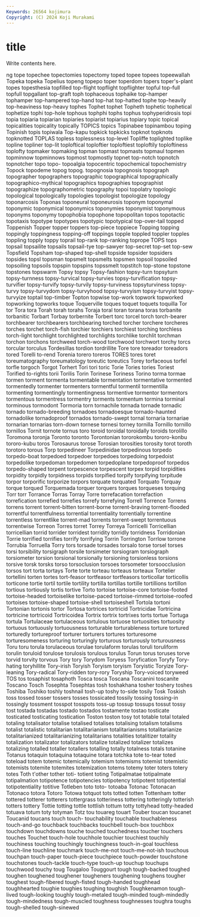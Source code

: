```yaml
---
Keywords: 26564 kojimura
Copyright: (C) 2024 Koji Murakami
---
```


# title

Write contents here.



ng tope topechee topectomies topectomy toped topee topees topeewallah
Topeka topeka Topelius topeng topepo toper toperdom topers toper's-plant topes
topesthesia topfilled top-flight topflight topflighter topful top-full topfull topgallant top-graft
toph tophaceous tophaike top-hamper tophamper top-hampered top-hand top-hat top-hatted tophe
top-heavily top-heaviness top-heavy tophes Tophet tophet Topheth tophetic tophetical tophetize
tophi top-hole tophous tophphi tophs tophus tophyperidrosis topi topia topiaria
topiarian topiaries topiarist topiarius topiary topic topical topicalities topicality topically
TOPICS topics Topinabee topinambou toping Topinish topis topiwala Top-kapu topkick
topkicks topknot topknots topknotted TOPLAS topless toplessness top-level Topliffe toplighted
toplike topline topliner top-lit toploftical toploftier toploftiest toploftily toploftiness toplofty
topmaker topmaking topman topmast topmasts topmaul topmen topminnow topminnows topmost
topmostly topnet top-notch topnotch topnotcher topo topo- topoalgia topocentric topochemical
topochemistry Topock topodeme topog topog. topognosia topognosis topograph topographer topographers
topographic topographical topographically topographico-mythical topographics topographies topographist topographize topographometric topography
topoi topolatry topologic topological topologically topologies topologist topologize topology toponarcosis
Toponas toponeural toponeurosis toponym toponymal toponymic toponymical toponymics toponymies toponymist
toponymous toponyms toponymy topophobia topophone topopolitan topos topotactic topotaxis topotype
topotypes topotypic topotypical top-over-tail topped Toppenish Topper topper toppers top-piece
toppiece Topping topping toppingly toppingness topping-off toppings topple toppled toppler
topples toppling topply toppy toprail top-rank top-ranking toprope TOPS tops
topsail topsailite topsails topsail-tye top-sawyer top-secret top-set top-sew Topsfield Topsham
top-shaped top-shell topside topsider topsiders topsides topsl topsman topsmelt topsmelts
topsmen topsoil topsoiled topsoiling topsoils topspin topspins topssmelt topstitch top-stone
topstone topstones topswarm Topsy topsy Topsy-fashion topsy-turn topsyturn topsy-turnness topsy-turvical
topsy-turvies topsy-turvification topsy-turvifier topsy-turvify topsy-turvily topsy-turviness topsyturviness topsy-turvy topsy-turvydom topsy-turvyhood
topsy-turvyism topsy-turvyist topsy-turvyize toptail top-timber Topton topwise top-work topwork topworked
topworking topworks toque Toquerville toques toquet toquets toquilla Tor tor
Tora tora Torah torah torahs Toraja toral toran torana toras
torbanite torbanitic Torbart Torbay torbernite Torbert torc torcel torch torch-bearer
torchbearer torchbearers torchbearing torched torcher torchere torcheres torches torchet torch-fish
torchier torchiers torchiest torching torchless torch-light torchlight torchlighted torchlights torchlike
torchlit torchman torchon torchons torchweed torch-wood torchwood torchwort torchy torcs
torcular torculus Tordesillas tordion tordrillite Tore tore toreador toreadors tored
Torelli to-rend Torenia torero toreros TORES tores toret toreumatography toreumatology
toreutic toreutics Torey torfaceous torfel torfle torgoch Torgot Torhert Tori
tori toric Torie Tories tories Toriest Torified to-rights torii Torilis
Torin Torinese Toriness Torino torma tormae tormen torment tormenta tormentable
tormentation tormentative tormented tormentedly tormenter tormenters tormentful tormentil tormentilla tormenting
tormentingly tormentingness tormentive tormentor tormentors tormentous tormentress tormentry torments tormentum
tormina torminal torminous tormodont Tormoria torn tornachile tornada tornade tornadic
tornado tornado-breeding tornadoes tornadoesque tornado-haunted tornadolike tornadoproof tornados tornado-swept tornal
tornaria tornariae tornarian tornarias torn-down tornese tornesi torney tornilla Tornillo
tornillo tornillos Tornit tornote tornus toro toroid toroidal toroidally toroids
torolillo Toromona toronja Toronto toronto Torontonian tororokombu tororo-konbu tororo-kubu toros
Torosaurus torose Torosian torosities torosity torot toroth torotoro torous Torp
torpedineer Torpedinidae torpedinous torpedo torpedo-boat torpedoed torpedoer torpedoes torpedoing torpedoist
torpedolike torpedoman torpedomen torpedoplane torpedoproof torpedos torpedo-shaped torpent torpescence torpescent
torpex torpid torpidities torpidity torpidly torpidness torpids torpified torpify torpifying
torpitude torpor torporific torporize torpors torquate torquated Torquato Torquay torque
torqued Torquemada torquer torquers torques torqueses torquing Torr torr Torrance
Torras Torray Torre torrefacation torrefaction torrefication torrefied torrefies torrefy torrefying
Torrell Torrence Torrens torrens torrent torrent-bitten torrent-borne torrent-braving torrent-flooded torrentful
torrentfulness torrential torrentiality torrentially torrentine torrentless torrentlike torrent-mad torrents torrent-swept
torrentuous torrentwise Torreon Torres torret Torrey Torreya Torricelli Torricellian torricellian
torrid torrider torridest torridity torridly torridness Torridonian Torrie torrified torrifies
torrify torrifying Torrin Torrington Torrlow torrone Torrubia Torruella Torry tors
torsade torsades torsalo torse torsel torses torsi torsibility torsigraph torsile
torsimeter torsiogram torsiograph torsiometer torsion torsional torsionally torsioning torsionless torsions
torsive torsk torsks torso torsoclusion torsoes torsometer torsoocclusion torsos tort
torta tortays Torte torte torteau torteaus torteaux Tortelier tortellini torten
tortes tort-feasor tortfeasor tortfeasors torticollar torticollis torticone tortie tortil tortile
tortility tortilla tortillas tortille tortillions tortillon tortious tortiously tortis tortive
Torto tortoise tortoise-core tortoise-footed tortoise-headed tortoiselike tortoise-paced tortoise-rimmed tortoise-roofed tortoises
tortoise-shaped tortoise-shell tortoiseshell Tortola tortoni Tortonian tortonis tortor Tortosa tortrices
tortricid Tortricidae Tortricina tortricine tortricoid Tortricoidea Tortrix tortrix tortrixes torts
tortue Tortuga tortula Tortulaceae tortulaceous tortulous tortuose tortuosities tortuosity tortuous
tortuously tortuousness torturable torturableness torture tortured torturedly tortureproof torturer torturers
tortures torturesome torturesomeness torturing torturingly torturous torturously torturousness Toru toru
torula torulaceous torulae torulaform torulas toruli toruliform torulin toruloid torulose
torulosis torulous torulus Torun torus toruses torve torvid torvity torvous
Tory tory Torydom Toryess Toryfication Toryfy Tory-hating toryhillite Tory-irish Toryish
Toryism toryism Toryistic Toryize Tory-leaning Tory-radical Tory-ridden tory-rory Toryship Tory-voiced
toryweed TOS tos tosaphist tosaphoth Tosca tosca Toscana Toscanini toscanite
Toscano Tosch Tosephta Tosephtas tosh toshakhana tosher toshery toshes Toshiba
Toshiko toshly toshnail tosh-up toshy to-side tosily Tosk Toskish toss
tossed tosser tossers tosses tossicated tossily tossing tossing-in tossingly tossment
tosspot tosspots toss-up tossup tossups tossut tossy tost tostada tostadas
tostado tostados tostamente tostao tosticate tosticated tosticating tostication Toston toston
tosy tot totable total totaled totaling totalisator totalise totalised totalises
totalising totalism totalisms totalist totalistic totalitarian totalitarianism totalitarianisms totalitarianize totalitarianized
totalitarianizing totalitarians totalities totalitizer totality totalization totalizator totalizators totalize totalized
totalizer totalizes totalizing totalled totaller totallers totalling totally totalness totals
totanine Totanus totaquin totaquina totaquine totara totchka tote to-tear toted
toteload totem totemic totemically totemism totemisms totemist totemistic totemists totemite
totemites totemization totems totemy toter toters totery totes Toth t'other
tother toti- totient toting Totipalmatae totipalmate totipalmation totipotence totipotencies totipotency
totipotent totipotential totipotentiality totitive Totleben toto toto- totoaba Totonac Totonacan
Totonaco totora Totoro Totowa totquot tots totted totten Tottenham totter
tottered totterer totterers tottergrass totteriness tottering totteringly totterish totters tottery
Tottie totting tottle tottlish tottum totty tottyhead totty-headed totuava totum
toty totyman Totz tou touareg touart Touber toucan toucanet Toucanid
toucans touch touch- touchability touchable touchableness touch-and-go touchback touchbacks touchbell
touch-box touchbox touchdown touchdowns touche touched touchedness toucher touchers touches
Touchet touch-hole touchhole touchier touchiest touchily touchiness touching touchingly touchingness
touch-in-goal touchless touch-line touchline touchmark touch-me-not touch-me-not-ish touchous touchpan touch-paper
touch-piece touchpiece touch-powder touchstone touchstones touch-tackle touch-type touch-up touchup touchups
touchwood touchy toug Tougaloo Touggourt tough tough-backed toughed toughen toughened
toughener tougheners toughening toughens tougher toughest tough-fibered tough-fisted tough-handed toughhead
toughhearted toughie toughies toughing toughish Toughkenamon tough-lived tough-looking toughly tough-metaled
tough-minded tough-mindedly tough-mindedness tough-muscled toughness toughnesses toughra toughs tough-shelled tough-sinewed
